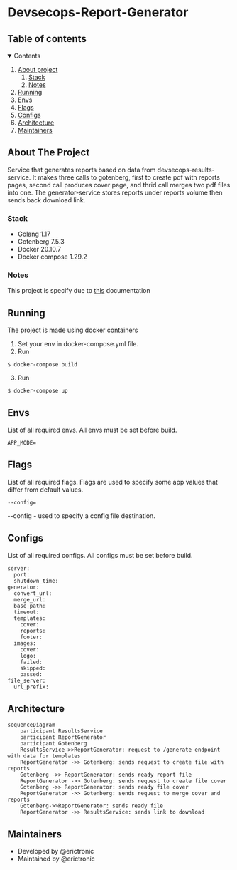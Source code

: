 # Devsecops-Report-Generator
## Table of contents
<details open="open">
  <summary>Contents</summary>
  <ol>
    <li>
      <a href="#about-the-project">About project</a>
      <ol>
        <li><a href="#stack">Stack</a></li>
        <li><a href="#notes">Notes</a></li>
      </ol>
    </li>
    <li><a href="#running">Running</a></li>
    <li><a href="#envs">Envs</a></li>
    <li><a href="#flags">Flags</a></li>
    <li><a href="#configs">Configs</a></li>
    <li><a href="#architecture">Architecture</a></li>
    <li><a href="#maintainers">Maintainers</a></li>
  </ol>
</details>

## About The Project
Service that generates reports based on data from devsecops-results-service. It makes three calls to gotenberg, first to create pdf with reports pages, second call produces cover page, and thrid call merges two pdf files into one. The generator-service stores reports under reports volume then sends back download link.

### Stack
- Golang 1.17
- Gotenberg 7.5.3
- Docker 20.10.7
- Docker compose 1.29.2

### Notes
This project is specify due to [this](https://docs.google.com/document/d/1k54jS47Zt8cvGErBhnTS7JcGILyEz2b23t6DF-csrws/edit#heading=h.t97ky8m7ii0y) documentation

## Running
The project is made using docker containers
1. Set your env in docker-compose.yml file.
2. Run
```
$ docker-compose build
```
3. Run
```
$ docker-compose up
```
## Envs
List of all required envs. All envs must be set before build.
```
APP_MODE=
```
## Flags
List of all required flags. Flags are used to specify some app values that differ from default values.

```
--config=
```
--config - used to specify a config file destination.

## Configs
List of all required configs. All configs must be set before build.
```
server:
  port: 
  shutdown_time: 
generator:
  convert_url: 
  merge_url: 
  base_path: 
  timeout:
  templates:
    cover: 
    reports: 
    footer: 
  images:
    cover: 
    logo: 
    failed: 
    skipped: 
    passed: 
file_server:
  url_prefix: 
```

## Architecture
```mermaid
sequenceDiagram
    participant ResultsService
    participant ReportGenerator
    participant Gotenberg
    ResultsService->>ReportGenerator: request to /generate endpoint with data for templates
    ReportGenerator ->> Gotenberg: sends request to create file with reports
    Gotenberg ->> ReportGenerator: sends ready report file
    ReportGenerator ->> Gotenberg: sends request to create file cover
    Gotenberg ->> ReportGenerator: sends ready file cover
    ReportGenerator ->> Gotenberg: sends request to merge cover and reports
    Gotenberg->>ReportGenerator: sends ready file
    ReportGenerator ->> ResultsService: sends link to download
```

## Maintainers
- Developed by @erictronic
- Maintained by @erictronic
